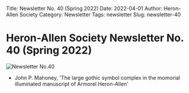 Title: Newsletter No. 40 (Spring 2022)
Date: 2022-04-01
Author: Heron-Allen Society
Category: Newsletter
Tags: newsletter
Slug: newsletter-40

# Heron-Allen Society Newsletter No. 40 (Spring 2022)

![Newsletter No.40](/images/newsletters/newsl40.jpg)

- John P. Mahoney, 'The large gothic symbol complex in the momorial illuminated manuscript of Armorel Heron-Allen'
